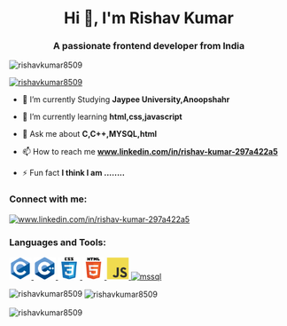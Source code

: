 <h1 align="center">Hi 👋, I'm Rishav Kumar</h1>
<h3 align="center">A passionate frontend developer from India</h3>

<p align="left"> <img src="https://komarev.com/ghpvc/?username=rishavkumar8509&label=Profile%20views&color=0e75b6&style=flat" alt="rishavkumar8509" /> </p>

<p align="left"> <a href="https://github.com/ryo-ma/github-profile-trophy"><img src="https://github-profile-trophy.vercel.app/?username=rishavkumar8509" alt="rishavkumar8509" /></a> </p>

- 🔭 I’m currently Studying **Jaypee University,Anoopshahr**

- 🌱 I’m currently learning **html,css,javascript**

- 💬 Ask me about **C,C++,MYSQL,html**

- 📫 How to reach me **www.linkedin.com/in/rishav-kumar-297a422a5**

- ⚡ Fun fact **I think I am ........**

<h3 align="left">Connect with me:</h3>
<p align="left">
<a href="https://linkedin.com/in/www.linkedin.com/in/rishav-kumar-297a422a5" target="blank"><img align="center" src="https://raw.githubusercontent.com/rahuldkjain/github-profile-readme-generator/master/src/images/icons/Social/linked-in-alt.svg" alt="www.linkedin.com/in/rishav-kumar-297a422a5" height="30" width="40" /></a>
</p>

<h3 align="left">Languages and Tools:</h3>
<p align="left"> <a href="https://www.cprogramming.com/" target="_blank" rel="noreferrer"> <img src="https://raw.githubusercontent.com/devicons/devicon/master/icons/c/c-original.svg" alt="c" width="40" height="40"/> </a> <a href="https://www.w3schools.com/cpp/" target="_blank" rel="noreferrer"> <img src="https://raw.githubusercontent.com/devicons/devicon/master/icons/cplusplus/cplusplus-original.svg" alt="cplusplus" width="40" height="40"/> </a> <a href="https://www.w3schools.com/css/" target="_blank" rel="noreferrer"> <img src="https://raw.githubusercontent.com/devicons/devicon/master/icons/css3/css3-original-wordmark.svg" alt="css3" width="40" height="40"/> </a> <a href="https://www.w3.org/html/" target="_blank" rel="noreferrer"> <img src="https://raw.githubusercontent.com/devicons/devicon/master/icons/html5/html5-original-wordmark.svg" alt="html5" width="40" height="40"/> </a> <a href="https://developer.mozilla.org/en-US/docs/Web/JavaScript" target="_blank" rel="noreferrer"> <img src="https://raw.githubusercontent.com/devicons/devicon/master/icons/javascript/javascript-original.svg" alt="javascript" width="40" height="40"/> </a> <a href="https://www.microsoft.com/en-us/sql-server" target="_blank" rel="noreferrer"> <img src="https://www.svgrepo.com/show/303229/microsoft-sql-server-logo.svg" alt="mssql" width="40" height="40"/> </a> </p>

<p><img align="left" src="https://github-readme-stats.vercel.app/api/top-langs?username=rishavkumar8509&show_icons=true&locale=en&layout=compact" alt="rishavkumar8509" /></p>

<p>&nbsp;<img align="center" src="https://github-readme-stats.vercel.app/api?username=rishavkumar8509&show_icons=true&locale=en" alt="rishavkumar8509" /></p>

<p><img align="center" src="https://github-readme-streak-stats.herokuapp.com/?user=rishavkumar8509&" alt="rishavkumar8509" /></p>


